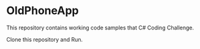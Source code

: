 # OldPhoneApp

This repository contains working code samples that C# Coding Challenge.

Clone this repository and Run.

